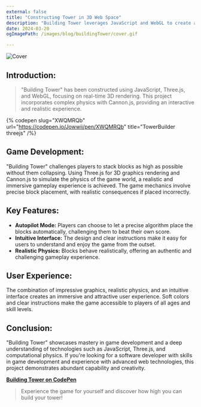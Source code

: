 ```yaml
---
external: false
title: "Constructing Tower in 3D Web Space"
description: "Building Tower leverages JavaScript and WebGL to create an interactive 3D stacking game, showcasing physics simulation and cutting-edge web development."
date: 2024-03-20
ogImagePath: /images/blog/buildingTower/cover.gif

---
```


![Cover](/images/blog/buildingTower/cover.gif)

## Introduction:

>"Building Tower" has been constructed using JavaScript, Three.js, and WebGL, focusing on real-time 3D rendering. This project incorporates complex physics with 
> Cannon.js, providing an interactive and realistic experience.

{% codepen slug="XWQMRQb" url="https://codepen.io/Jowwii/pen/XWQMRQb" title="TowerBuilder threejs" /%}

## Game Development:

"Building Tower" challenges players to stack blocks as high as possible without them collapsing. Using Three.js for 3D graphics rendering and Cannon.js to simulate the physics of the game world, a realistic and immersive gameplay experience is achieved. The game mechanics involve precise block placement, with realistic consequences if placed incorrectly.

## Key Features:

- **Autopilot Mode:** Players can choose to let a precise algorithm place the blocks automatically, challenging them to beat their own score.
- **Intuitive Interface:** The design and clear instructions make it easy for users to understand and enjoy the game from the outset.
- **Realistic Physics:** Blocks behave realistically, offering an authentic and challenging gameplay experience.

## User Experience:

The combination of impressive graphics, realistic physics, and an intuitive interface creates an immersive and attractive user experience. Soft colors and clear instructions make the game accessible to players of all ages and skill levels.

## Conclusion:

"Building Tower" showcases mastery in game development and a deep understanding of technologies such as JavaScript, Three.js, and computational physics. If you're looking for a software developer with skills in game development and experience with advanced web technologies, this project demonstrates abundant capability and creativity.

**[Building Tower on CodePen](https://codepen.io/Jowwii/pen/XWQMRQb)**

> Experience the game for yourself and discover how high you can build your tower!
>